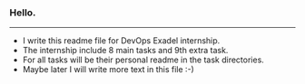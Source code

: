 ### Hello. 
____________
* I write this readme file for DevOps Exadel internship.
* The internship include 8 main tasks and 9th extra task.
* For all tasks will be their personal readme in the task directories.
* Maybe later I will write more text in this file :-)
